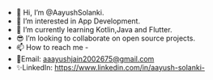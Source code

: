 - 👋 Hi, I’m @AayushSolanki.
- 👀 I’m interested in App Development.
- 🌱 I’m currently learning Kotlin,Java and Flutter.
- 😎 I’m looking to collaborate on open source projects.
- 📫 How to reach me -
- 📧Email: aaayushjain2002675@gmail.com
- ✨LinkedIn: https://www.linkedin.com/in/aayush-solanki-

<!---
AayushSolanki/AayushSolanki is a ✨ special ✨ repository because its `README.md` (this file) appears on your GitHub profile.
You can click the Preview link to take a look at your changes.
--->
